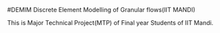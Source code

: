 #DEMIM
Discrete Element Modelling of Granular flows(IIT MANDI)

This is Major Technical Project(MTP) of Final year Students of IIT Mandi.

